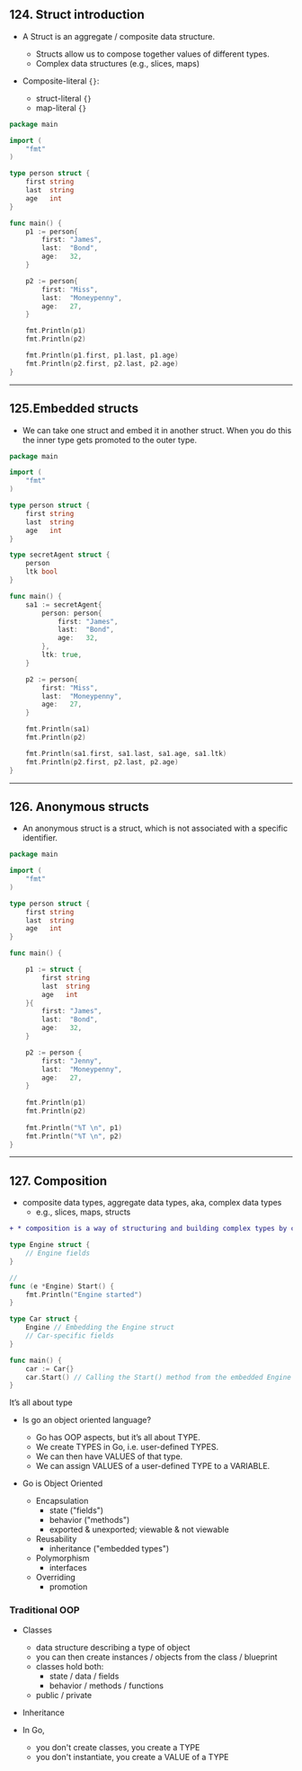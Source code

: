## 124. Struct introduction

* A Struct is an aggregate / composite data structure. 
    * Structs allow us to compose together values of different types. 
    * Complex data structures (e.g., slices, maps)

* Composite-literal `{}`: 
    * struct-literal `{}`
    * map-literal `{}`

```go
package main

import (
	"fmt"
)

type person struct {
	first string
	last  string
	age   int
}

func main() {
	p1 := person{
		first: "James",
		last:  "Bond",
		age:   32,
	}

	p2 := person{
		first: "Miss",
		last:  "Moneypenny",
		age:   27,
	}

	fmt.Println(p1)
	fmt.Println(p2)

	fmt.Println(p1.first, p1.last, p1.age)
	fmt.Println(p2.first, p2.last, p2.age)
}
```

***

## 125.Embedded structs

* We can take one struct and embed it in another struct. When you do this the inner type gets
promoted to the outer type.

```go
package main

import (
	"fmt"
)

type person struct {
	first string
	last  string
	age   int
}

type secretAgent struct {
	person
	ltk bool
}

func main() {
	sa1 := secretAgent{
		person: person{
			first: "James",
			last:  "Bond",
			age:   32,
		},
		ltk: true,
	}

	p2 := person{
		first: "Miss",
		last:  "Moneypenny",
		age:   27,
	}

	fmt.Println(sa1)
	fmt.Println(p2)

	fmt.Println(sa1.first, sa1.last, sa1.age, sa1.ltk)
	fmt.Println(p2.first, p2.last, p2.age)
}
```

***

## 126. Anonymous structs

* An anonymous struct is a struct, which is not associated with a specific identifier.

```go
package main

import (
	"fmt"
)

type person struct {
	first string
	last  string
	age   int
}

func main() {

	p1 := struct {
		first string
		last  string
		age   int
	}{
		first: "James",
		last:  "Bond",
		age:   32,
	}

	p2 := person {
		first: "Jenny",
		last:  "Moneypenny",
		age:   27,
    }
    
	fmt.Println(p1)
	fmt.Println(p2)
	
    fmt.Println("%T \n", p1)
	fmt.Println("%T \n", p2)
}
```

***

## 127. Composition

* composite data types, aggregate data types, aka, complex data types
    * e.g., slices, maps, structs

````diff
+ * composition is a way of structuring and building complex types by combining multiple simpler types
````

```go
type Engine struct {
    // Engine fields
}

//
func (e *Engine) Start() {
    fmt.Println("Engine started")
}

type Car struct {
    Engine // Embedding the Engine struct
    // Car-specific fields
}

func main() {
    car := Car{}
    car.Start() // Calling the Start() method from the embedded Engine struct
}
```

It’s all about type

* Is go an object oriented language? 
    * Go has OOP aspects, but it’s all about TYPE. 
    * We create TYPES in Go, i.e. user-defined TYPES. 
    * We can then have VALUES of that type. 
    * We can assign VALUES of a user-defined TYPE to a VARIABLE. 

* Go is Object Oriented
    * Encapsulation
	    * state ("fields")
	    * behavior ("methods")
		* exported & unexported; viewable & not viewable
	* Reusability
	    * inheritance ("embedded types")
	* Polymorphism 
	    * interfaces
	* Overriding
	    * promotion

### Traditional OOP 

* Classes
    * data structure describing a type of object
	* you can then create instances / objects from the class / blueprint
	* classes hold both:
	    * state / data / fields
		* behavior / methods / functions
	* public / private
* Inheritance

* In Go,
    * you don't create classes, you create a TYPE
    * you don't instantiate, you create a VALUE of a TYPE
